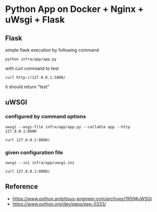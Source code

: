 # Python App on Docker + Nginx + uWsgi + Flask

## Flask

simple flask execution by following command

```
python infra/app/app.py
```

with curl command to test

```
curl http://127.0.0.1:5000/
```

it should return "test"

## uWSGI

### configured by command options

```
uwsgi --wsgi-file infra/app/app.py --callable app --http 127.0.0.1:8080
```

```
curl 127.0.0.1:8080/
```

### given configuration file

```
uwsgi --ini infra/app/uwsgi.ini
```

```
curl 127.0.0.1:8080/
```

## Reference
- https://www.python.ambitious-engineer.com/archives/1959#uWSGI
- https://www.python.org/dev/peps/pep-0333/
